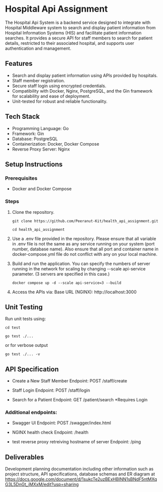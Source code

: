 # Hospital Api Assignment
The Hospital Api System is a backend service designed to integrate with Hospital Middleware system to search and display patient information from Hospital Information Systems (HIS) and facilitate patient information searches. It provides a secure API for staff members to search for patient details, restricted to their associated hospital, and supports user authentication and management.

## Features
- Search and display patient information using APIs provided by hospitals.
- Staff member registration.
- Secure staff login using encrypted credentials.
- Compatibility with Docker, Nginx, PostgreSQL, and the Gin framework for scalability and ease of deployment.
- Unit-tested for robust and reliable functionality.

## Tech Stack
- Programming Language: Go
- Framework: Gin
- Database: PostgreSQL
- Containerization: Docker, Docker Compose
- Reverse Proxy Server: Nginx

## Setup Instructions
### Prerequisites
- Docker and Docker Compose

### Steps
1. Clone the repository.
   ```
   git clone https://github.com/Peeranut-Kit/health_api_assignment.git
   
   cd health_api_assignment
   ```

2. Use a .env file provided in the repository. Please ensure that all variable in .env file is not the same as any service running on your system (port number, database name).
   Also ensure that all port and container name in docker-compose.yml file do not conflict with any on your local machine.

3. Build and run the application. You can specify the numbers of server running in the network for scaling by changing --scale api-service parameter. (3 servers are specified in this case.)
   ```
   docker compose up -d --scale api-service=3 --build
   ```

4. Access the APIs via:
   Base URL (NGINX): http://localhost:3000

## Unit Testing
Run unit tests using:
```
cd test

go test ./...  
```
or for verbose output
```
go test ./... -v
```

## API Specification
- Create a New Staff Member
Endpoint: POST /staff/create

- Staff Login
Endpoint: POST /staff/login

- Search for a Patient
Endpoint: GET /patient/search
*Requires Login

### Additional endpoints:
- Swagger UI
Endpoint: POST /swagger/index.html

- NGINX health check
Endpoint: /health

- test reverse proxy retreiving hostname of server
Endpoint: /ping

## Deliverables
Development planning documentation including other information such as project structure, API specifications, database schemas and ER diagram at https://docs.google.com/document/d/1sukcTe2uzBExHBINN1sBNdF5ntMXqG3L5DnGt_jMXxM/edit?usp=sharing
